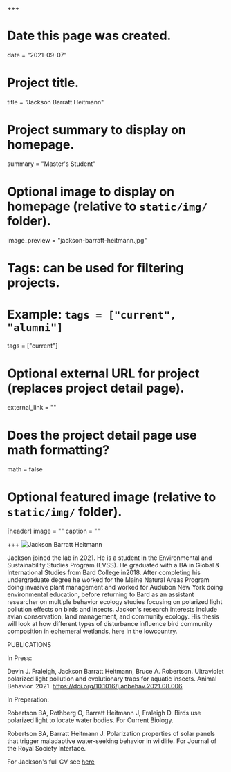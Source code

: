 +++
# Date this page was created.
date = "2021-09-07"

# Project title.
title = "Jackson Barratt Heitmann"

# Project summary to display on homepage.
summary = "Master's Student"

# Optional image to display on homepage (relative to `static/img/` folder).
image_preview = "jackson-barratt-heitmann.jpg"

# Tags: can be used for filtering projects.
# Example: `tags = ["current", "alumni"]`
tags = ["current"]

# Optional external URL for project (replaces project detail page).
external_link = ""

# Does the project detail page use math formatting?
math = false

# Optional featured image (relative to `static/img/` folder).
[header]
image = ""
caption = ""

+++
![Jackson Barratt Heitmann](/img/jackson-barratt-heitmann.jpg)

Jackson joined the lab in 2021. He is a student in the Environmental and
Sustainability Studies Program (EVSS). He graduated with a BA in Global &
International Studies from Bard College in2018. After completing his
undergraduate degree he worked for the Maine Natural Areas Program doing
invasive plant management and worked for Audubon New York doing environmental
education, before returning to Bard as an assistant researcher on multiple
behavior ecology studies focusing on polarized light pollution effects on birds
and insects. Jackon's research interests include avian conservation, land
management, and community ecology. His thesis will look at how different types
of disturbance influence bird community composition in ephemeral wetlands, here
in the lowcountry.

PUBLICATIONS

In Press:

Devin J. Fraleigh, Jackson Barratt Heitmann, Bruce A. Robertson. Ultraviolet
polarized light pollution and evolutionary traps for aquatic insects. Animal
Behavior. 2021. https://doi.org/10.1016/j.anbehav.2021.08.006

In Preparation:

Robertson BA, Rothberg O, Barratt Heitmann J, Fraleigh D. Birds use polarized
light to locate water bodies. For Current Biology.

Robertson BA, Barratt Heitmann J. Polarization properties of solar panels that
trigger maladaptive water-seeking behavior in wildlife. For Journal of the Royal
Society Interface.

For Jackson's full CV see [here](/files/heitmann-CV.pdf)
